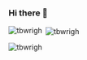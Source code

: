 ### Hi there 👋

<!--
**tbwrigh/tbwrigh** is a ✨ _special_ ✨ repository because its `README.md` (this file) appears on your GitHub profile.

Here are some ideas to get you started:

- 🔭 I’m currently working on ...
- 🌱 I’m currently learning ...
- 👯 I’m looking to collaborate on ...
- 🤔 I’m looking for help with ...
- 💬 Ask me about ...
- 📫 How to reach me: ...
- 😄 Pronouns: ...
- ⚡ Fun fact: ...
-->

<p><img align="left" src="https://github-readme-stats.vercel.app/api/top-langs?username=tbwrigh&show_icons=true&locale=en&layout=compact" alt="tbwrigh" /></p>

<p>&nbsp;<img align="center" src="https://github-readme-stats.vercel.app/api?username=tbwrigh&show_icons=true&locale=en" alt="tbwrigh" /></p>

<p><img align="center" src="https://github-readme-streak-stats.herokuapp.com/?user=tbwrigh&" alt="tbwrigh" /></p>
